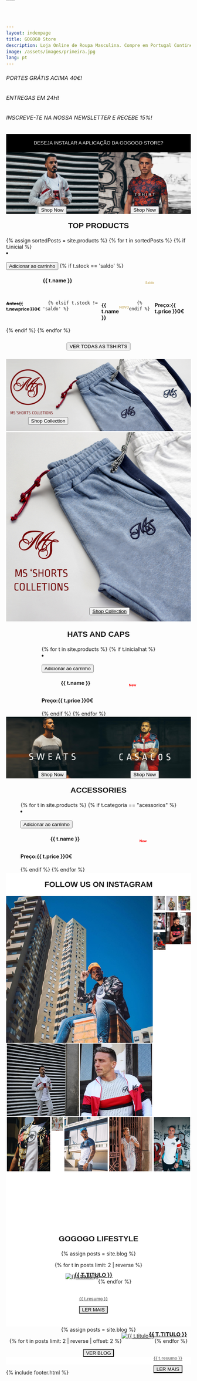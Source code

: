 ```yaml
---
layout: indexpage
title: GOGOGO Store
description: Loja Online de Roupa Masculina. Compre em Portugal Continental e Ilhas T-shirts, Camisas, Polos, Casacos e muito mais. Portes grátis para compras superiores a 40€. Encontre a roupa da moda que procura! 
image: /assets/images/primeira.jpg
lang: pt
---
```

<div class="popcontain" style="display: none; width:100%;">
 <div class="row pop-up" style="width: 50%;">
        <div class="box small-6 large-centered" style="display: flex;
        flex-direction: column;width: 100%;justify-content: center; height: 500px;background-color: white; border: 4px solid black;">
            <a href="#" class="close-button">&#10006;</a>
        <h2 class="textbot sete" style="width:60%;font-size:35px; color: black;align-self: center;padding: 20px 20px 20px 20px;text-align: center;">MEDO DE FICAR DE FORA?</h2>
        <h2 class="textbot" style="width:60%;font-size:15px; color: black;align-self: center;padding: 20px 20px 20px 20px;text-align: center;">Receba <bold>15% de DESCONTO</bold> em todas as compras ao subscrever!</h2>
<form action="/obrigado" class="newsletter" style="margin-bottom: 10px; margin-top: 10px;align-self: center;width:50%;display: flex;flex-direction: column;" name="contact" method="POST" data-netlify="true">
    <input class="placek" style="width:100%;text-align: center;" type="email" name="email" placeholder="Email">
    <input  style="text-align: center;-webkit-appearance: none;" class="certosoquenao" type="submit" name="submit" value="JUNTA-TE AO GANG!">
</form>  
        </div>
    </div>
</div>


<div id="overlay" class="cover blur-in">
    <div id="slider" style="display: block;">
  <div>
    <h6 class="textflow" style="font-size: 15px;">PORTES GRÁTIS ACIMA 40€!</h6> 
  </div>
  <div>
    <h6 class="textflow" style="font-size: 15px;">ENTREGAS EM 24H!</h6>
  </div>
  <div>
    <h6 class="textflow" style="font-size: 15px;">INSCREVE-TE NA NOSSA NEWSLETTER E RECEBE 15%!</h6>  
  </div>
                
</div> 

<div class="yourturn" style="width: 100%; height: 50px; background-color: black; display: flex; justify-content: center; align-items: center; "> 


  <button style="width: 100%; height: 20px; border: 0; z-index: 1000; background-color: black; color: white;" onclick="install()">
  DESEJA INSTALAR A APLICAÇÂO DA GOGOGO STORE?
</button> 

</div>
<h1 style="font-size: 1px;z-index: -200; position: absolute; top: 0;">GOGOGO Store - Loja Online de Roupa Masculina</h1>
<div class="wrapper">
  <div class="carousel">
    <div class="inner" style="">
<a href="{{ site.url }}/saldos" class="slide active">
  <div class="slidek">
  <button class="newcl" style="font-family: 'Montserrat', sans-serif;
    position: absolute;
    top: 500px;
    color: white;
    display: flex;
    text-align: center;
    align-items: center;font-size: 30px;justify-content: center;text-shadow: 2px 2px black;">test</button></div></a>
<a href="{{ site.url }}/camisas" class="slide">
  <p class="newcl" style="font-family: 'Montserrat', sans-serif;
    height: 100vh;
    position: absolute;
    top: -50px;
    color: white;
    width: 100%;
    display: flex;
    text-align: center;
    align-items: center;font-size: 30px;justify-content: center;text-shadow: 2px 2px black;"></p>
<p class="bottext" style="font-family: 'Playfair Display', serif;
    height: 100vh;
    position: absolute;
    top: 0;
    color: white;
    width: 100%;
    display: flex;
    text-align: center;
    align-items: center;font-size: 60px;justify-content: center;text-shadow: 2px 2px black;"></p></a>
    <a href="{{ site.url }}/camisas" class="slide">
  <p class="newcl" style="font-family: 'Montserrat', sans-serif;
  font-weight: thin !important;
    height: 100vh;
    position: absolute;
    top: -50px;
    color: white;
    width: 100%;
    display: flex;
    text-align: center;
    align-items: center;font-size: 30px;justify-content: center;"></p>
<p class="bottext" style="font-family: 'Playfair Display', serif;
    height: 100vh;
    position: absolute;
    top: 0;
    color: white;
    width: 100%;
    display: flex;
    text-align: center;
    align-items: center;font-size: 60px;justify-content: center;"></p></a>
    </div>

  </div>
</div>
<div class="themiddle" style="display: flex; width: 100%;">
<a style="" href="{{ site.url }}/fatosdetreino">
  <div style="display: flex; position: relative;">
  <img style="align-self: center; width: 100%; height: ;" src="/assets/images/trash.jpg">
  <div style="position: absolute; display: flex; justify-content: flex-end; flex-direction: column; height: 100%; width: 100%;"><button class="submite" style="align-self: center;" onclick="location.href='{{ site.url }}/fatosdetreino/'">Shop Now</button>
  </div>
</div>
</a>
<a href="{{ site.url }}/tshirts">
  <div style="display: flex; position: relative;">
  <img style="align-self: center; width: 100%; height: ;" src="/assets/images/fotobaixosegundamo.jpg">
 <div style="position: absolute; display: flex; justify-content: flex-end; flex-direction: column; height: 100%; width: 100%;"><button class="submite" style="align-self: center;" onclick="location.href='{{ site.url }}/tshirts/'">Shop Now</button>
  </div>
</div>
</a>
</div>
<h2 style="  text-align: center;text-transform: uppercase;margin: 20px 0 20px 0;     font-family: 'Ropa Sans', sans-serif !important;
">TOP PRODUCTS</h2>
<div style="    justify-content: center; display: flex;" class="sliderx" id="sliderx">
<div class="displayprod slidex" id="slidex" style="">
    {% assign sortedPosts = site.products %}
  {% for t in sortedPosts %}
  {% if t.inicial %}

   <li data-oozer-filter="{{ t.att }} {{ t.color[0] }} {{ t.color[1] }} {{ t.discrip }}" class="prod item">
  <div class="productplace" >
  <a href="{{ site.url }}/products/{{ t.categoria }}/{{ t.att }}/{{ t.link }}"><img class="productimage" src="{{ t.image }}" data-src="{{ t.image }}" data-hover="{{ t.sec }}" alt=""></a>
    <div class="btn">
      <button style=" {% if t.stock == 'saldo' %}background-color: #d1ba7b;{% endif %} " class="snipcart-add-item thisbtn"
    data-item-id="{{ t.id }}"
    data-item-name="{{ t.name }}"
    data-item-price="{{ t.price }}"
    data-item-weight="{{ t.weight }}"
    data-item-custom2-name="Tamanho"
    data-item-custom2-options="S|M|L|XL"
    data-item-custom2-required="true"
    data-item-custom3-name="Cor"
    data-item-custom3-options="{{ t.color[0] }}"
    data-item-custom3-required="True"
    data-item-quantity="1"
    data-item-url="{{ site.url }}/products/{{ t.categoria }}/{{ t.att }}/{{ t.link }}"
    data-item-description="{{ t.gene }}"
    data-item-image="{{ t.image }}">
    Adicionar ao carrinho   
</button>
{% if t.stock == 'saldo' %}
<h4 class="h4name" style="display: flex;justify-content: space-around;" data-position="{{ t.price }}">{{ t.name }}<p style="color:#d1ba7b !important;font-size: 9px;">Saldo</p></h4>
     <div style="display: flex; justify-content: space-evenly;"><h4 style="text-decoration: line-through;font-size: 12px;" class="h4price">Antes{{ t.newprice }}0€</h4>

      {% elsif t.stock != 'saldo' %}

 <h4 class="h4name" style="display: flex;justify-content: space-around;" data-position="{{ t.price }}">{{ t.name }}<p style="color:#d1ba7b !important;font-size: 9px;">NOVO</p></h4>

       {% endif %}


 <h4 class="h4price" data-position="{{ t.price }}">Preço:{{ t.price }}0€</h4></div>
  {% endif %}
  {% endfor %}
</div>
</div>
</li>
</div>
</div>
<div style="display: flex; justify-content: center;align-items: center; height: 70px;"><button class="submite" style="align-self: center;" onclick="location.href='{{ site.url }}/tshirts/'">VER TODAS AS TSHIRTS</button></div>



<a class="botdis" onclick="location.href='{{ site.url }}/calcoes/'" style="z-index: 2; width: 100%;">
    <div style="display: flex; position: relative;">
  <img onclick="location.href='{{ site.url }}/calcoes/'" style="align-self: center; width: 100%;" src="/assets/images/olaomeunomearnaldo.jpg">
   <div style="position: absolute; display: flex; justify-content: flex-end; flex-direction: column; height: 100%; width: 100%;"><a href="{{ site.url }}/calcoes/" style="z-index: 3;"><button class="submite mobks" style="z-index: 3; align-self: flex-start; margin: 0 0 20px 60px;" onclick="location.href='{{ site.url }}/calcoes/'">Shop Collection</button></a>
  </div>
</div>
</a>

<a class="botmob" onclick="location.href='{{ site.url }}/calcoes/'" style="z-index: 2; width: 100%;">
    <div style="display: flex; position: relative;">
  <img onclick="location.href='{{ site.url }}/calcoes/'" style="align-self: center; width: 100%;" src="/assets/images/olaomeunomearnaldomo.jpg">
   <div style="position: absolute; display: flex; justify-content: flex-end; flex-direction: column; height: 100%; width: 100%;"><a href="{{ site.url }}/calcoes/" style="z-index: 3; display: flex;
    justify-content: center;"><button class="another submite" style="z-index: 3; align-self: flex-start; margin: 0 0 20px 60px;" onclick="location.href='{{ site.url }}/calcoes/'">Shop Collection</button></a>
  </div>
</div>
</a>

<h2 style="  text-align: center;text-transform: uppercase;margin: 20px 0 20px 0;     font-family: 'Ropa Sans', sans-serif !important;
">Hats and Caps</h2>
<div style="    justify-content: center; display: flex;" class="sliderx" id="sliderx">
<div class="displayprod slidex" id="slidex" style="">
  {% for t in site.products %}
  {% if t.inicialhat %}
   <li data-oozer-filter="{{ t.att }} {{ t.color[0] }} {{ t.color[1] }} {{ t.discrip }}" class="prod item">
  <div class="productplace" >
  <a href="{{ site.url }}/products/{{ t.categoria }}/{{ t.att }}/{{ t.link }}"><img class="productimage" src="{{ t.image }}" data-src="{{ t.image }}" data-hover="{{ t.sec }}" alt=""></a>
    <div class="btn">
      <button class="snipcart-add-item thisbtn"
    data-item-id="{{ t.id }}"
    data-item-name="{{ t.name }}"
    data-item-price="{{ t.price }}"
    data-item-weight="{{ t.weight }}"
    data-item-custom2-name="Tamanho"
    data-item-custom2-options="S|M|L|XL"
    data-item-custom2-required="true"
    data-item-custom3-name="Cor"
    data-item-custom3-options="{{ t.color[0] }}"
    data-item-custom3-required="True"
    data-item-quantity="1"
    data-item-url="{{ site.url }}/products/{{ t.categoria }}/{{ t.att }}/{{ t.link }}"
    data-item-description="{{ t.gene }}"
    data-item-image="{{ t.image }}">
    Adicionar ao carrinho   
</button>
<h4 class="h4name" style="display: flex;justify-content: space-around;" data-position="{{ t.price }}">{{ t.name }}<p style="color:red;font-size: 9px;">New</p></h4>
      <h4 class="h4price" data-position="{{ t.price }}">Preço:{{ t.price }}0€</h4>
  {% endif %}
  {% endfor %}
</div>
</div>
</li>
</div>
</div>



<div class="themiddle" style="display: flex; width: 100%;">
<a style="" href="{{ site.url }}/sweats">
  <div style="display: flex; position: relative;">
  <img style="align-self: center; width: 100%; height: ;" src="/assets/images/sweatsbonitas.jpg">
  <div style="position: absolute; display: flex; justify-content: flex-end; flex-direction: column; height: 100%; width: 100%;"><button class="submite" style="align-self: center;" onclick="location.href='{{ site.url }}/sweats/'">Shop Now</button>
  </div>
</div>
</a>
<a href="{{ site.url }}/casacos">
  <div style="display: flex; position: relative;">
  <img style="align-self: center; width: 100%; height: ;" src="/assets/images/casacoslindos.jpg">
 <div style="position: absolute; display: flex; justify-content: flex-end; flex-direction: column; height: 100%; width: 100%;">
  <button class="submite" style="align-self: center;" onclick="location.href='{{ site.url }}/casacos/'">Shop Now</button>
  </div>

</div>

</a>
</div>


<h2 style="  text-align: center;text-transform: uppercase;margin: 20px 0 20px 0;     font-family: 'Ropa Sans', sans-serif !important;
">ACCESSORIES</h2>
<div style="    justify-content: center; display: flex;" class="sliderx" id="sliderx">
<div class="displayprod slidex" id="slidex" style="">
  {% for t in site.products %}
  {% if t.categoria == "acessorios" %}
   <li data-oozer-filter="{{ t.att }} {{ t.color[0] }} {{ t.color[1] }} {{ t.discrip }}" class="prod item">
  <div class="productplace" >
  <a href="{{ site.url }}/products/{{ t.categoria }}/{{ t.att }}/{{ t.link }}"><img class="productimage" src="{{ t.image }}" data-src="{{ t.image }}" data-hover="{{ t.sec }}" alt=""></a>
    <div class="btn">
      <button class="snipcart-add-item thisbtn"
    data-item-id="{{ t.id }}"
    data-item-name="{{ t.name }}"
    data-item-price="{{ t.price }}"
    data-item-weight="{{ t.weight }}"
    data-item-custom2-name="Tamanho"
    data-item-custom2-options="S|M|L|XL"
    data-item-custom2-required="true"
    data-item-custom3-name="Cor"
    data-item-custom3-options="{{ t.color[0] }}"
    data-item-custom3-required="True"
    data-item-quantity="1"
    data-item-url="{{ site.url }}/products/{{ t.categoria }}/{{ t.att }}/{{ t.link }}"
    data-item-description="{{ t.gene }}"
    data-item-image="{{ t.image }}">
    Adicionar ao carrinho   
</button>
<h4 class="h4name" style="display: flex;justify-content: space-around;" data-position="{{ t.price }}">{{ t.name }}<p style="color:red;font-size: 9px;">New</p></h4>
      <h4 class="h4price" data-position="{{ t.price }}">Preço:{{ t.price }}0€</h4>
  {% endif %}
  {% endfor %}
</div>
</div>
</li>
</div>
</div>




<div>

<div class="instagramdesk" style=" flex-wrap: wrap; width: 100%; justify-content: space-between; display: flex;">

<div style="   background-color: white;
    justify-content: center;
    align-items: center;
    width: 100%; display: flex;  flex-direction: column;">
  <h2 style="  text-align: center;text-transform: uppercase;margin: 20px 0 20px 0;     font-family: 'Ropa Sans', sans-serif !important;
">FOLLOW US ON INSTAGRAM</h2>

<div style="display: flex; flex-direction: column;">
  <div style="display: flex; width: 100%">

<div style="display: flex; flex-direction: column;">

<div style=" flex-direction: column; position: relative; flex-shrink: 0; overflow: hidden; width: 400px; height: 400px;" >
  <a  href="https://www.instagram.com/p/Bz8I1xElxx9/"><img class="instsapic" style="width: 100%;" src="assets/images/chamine.jpg"></a>
</div>

<div style="display: flex; flex-direction: column;">

<div style="display: flex; flex-direction: column;">

  <div style="display: flex;">

<div style=" margin: 2px 0 2px 2px; position: relative;  overflow: hidden; width: 197px; height: 198px;" >
  <a  href="https://www.instagram.com/p/B0GYDfelwlN/"><img class="instsapic" style="width: 100%;" src="assets/images/fatodet.jpg"></a>
</div>

<div style=" margin: 2px 0 2px 2px; position: relative;  overflow: hidden; width: 197px; height: 198px;" >
  <a  href="https://www.instagram.com/p/BzK84DcH8mX/"><img class="instsapic" style="width: 100%;" src="assets/images/freddecasaco.jpg"></a>
</div>

</div>



</div>

</div>


</div>


<div style="display: flex; flex-direction: column;">

<div style=" margin: 0 2px 2px 2px; position: relative; overflow: hidden;   width: auto;
  height: auto; max-width: 197px; max-height: 198px;" >
  <a  href="https://www.instagram.com/p/ByFU_RwHLeA/"><img class="instsapic" style="width: 100%;" src="assets/images/italiaaaa.jpg"></a>
</div>


<div style=" margin: 2px; position: relative; overflow: hidden;   width: auto;
  height: auto; max-width: 197px; max-height: 198px;" >
  <a  href="https://www.instagram.com/p/ByIH38on-qr/"><img class="instsapic" style="width: 100%;" src="assets/images/polix.jpg"></a>
</div>


<div style=" margin: 2px 0 2px 2px; position: relative;  overflow: hidden;  width: auto;
  height: auto;  max-width: 197px; max-height: 198px;" >
  <a  href="https://www.instagram.com/p/BykOInEH38p/"><img class="instsapic" style="width: 100%;" src="assets/images/motasmotas.jpg"></a>
</div>


</div>


<div class="nothing" style="display: flex; flex-direction: column;">


<div style="display: flex;">

<div style=" margin: 0 2px 2px 2px;  position: relative; overflow: hidden;   width: auto;
  height: auto;  max-width: 197px; max-height: 198px;" >
  <a  href="https://www.instagram.com/p/BxujlFhnr6n/"><img class="instsapic" style="width: 100%;" src="assets/images/fred.jpg"></a>
</div>

<div style="  margin: 0 2px 2px 2px;  position: relative; overflow: hidden;   width: auto;
  height: auto; max-width: 197px; max-height: 198px;" >
  <a  href="https://www.instagram.com/p/BzsRtLBnrEV/"><img class="instsapic" style="width: 100%;" src="assets/images/tulio.jpg"></a>

</div>
</div>

<div style="  position: relative;  overflow: hidden;  width: auto;
  height: auto; max-width: 400px; max-height: 400px;" >
  <a  href="https://www.instagram.com/p/By0CBMyndwE/"><img class="instsapic" style="width: 100%;" src="assets/images/roseblack.jpg"></a>
</div>


</div>
</div>
<div style="display: flex;">

<div style="  margin: 0 2px 2px 2px;  position: relative; overflow: hidden;   width: auto;
  height: auto; max-width: 197px; max-height: 198px;" >
  <a  href="https://www.instagram.com/p/Bz0c_e7Fatn/"><img class="instsapic" style="width: 100%;" src="assets/images/closeup.jpg"></a>
</div>


<div style="  margin: 0 2px 2px 2px;  position: relative; overflow: hidden; width: 197px; height: 198px;" >
  <a  href="https://www.instagram.com/p/Byu6uJzHl6x/"><img class="instsapic" style="width: 100%;" src="assets/images/thetulio.jpg"></a>
</div>


<div style="  margin: 0 2px 2px 2px;  position: relative; overflow: hidden;   width: auto;
  height: auto; max-width: 197px; max-height: 198px;" >
  <a  href="https://www.instagram.com/p/Bz-6qkelrLY/"><img class="instsapic" style="width: 100%;" src="assets/images/casino.jpg"></a>
</div>


<div style="  margin: 0 2px 2px 2px;  position: relative; overflow: hidden;  width: auto;
  height: auto; max-width: 197px; max-height: 198px;" >
  <a  href="https://www.instagram.com/p/B0TYTw2lNqn/"><img class="instsapic" style="width: 100%;" src="assets/images/reil.jpg"></a>
</div>

<div style="  margin: 0 2px 2px 2px;  position: relative; overflow: hidden;  width: auto;
  height: auto; max-width: 197px; max-height: 198px;" >
  <a  href="https://www.instagram.com/p/ByVIfsnHVc7/"><img class="instsapic" style="width: 100%;" src="assets/images/beststar.jpg"></a>
</div>

<div>

</div>

</div>

</div>
</div>
<div style="    padding: 100px; width: 100%;   flex-direction: column; display: flex; background-color: white;">
<h2 style="  text-align: center;text-transform: uppercase;margin: 20px 0 20px 0;  display: block;   font-family: 'Ropa Sans', sans-serif !important;
">GOGOGO LIFESTYLE</h2>



<div style="position: relative;">

<div style="display: flex; flex-wrap: wrap;     justify-content: center;">
 {% assign posts = site.blog %}

{% for t in posts limit: 2 | reverse  %}
<div style="display: flex;">
  <div style="display: flex;">
<a style="width: 50%;flex:1;" href="{{ site.url }}/blog/{{ t.link }}">
  <img style="width: 100%;  flex:1;" class="" src="{{ t.img }}" alt="{{ t.titulo }}">
</a>
<div style="    width: 50%; position: absolute; z-index: 20; display: flex; justify-content: center; align-self: center; flex-direction: column; margin-top: 20px;">
  <div style=" font-size: 10px;    font-size: 10px; flex-direction: column; margin-top: 20px;
    display: flex;
    flex-direction: column;
    justify-content: center;
    align-items: center;" class="">
  <a href="{{ site.url }}/blog/{{ t.link }}"><h2 class="" style="text-transform: uppercase;">{{ t.titulo }}</h2></a>
 <a style="margin-top: 20px;" href="{{ site.url }}/blog/{{ t.link }}"> <h3 class="" style="color: gray;">{{ t.resumo }}</h3></a>
</div>
<div style="display: flex; justify-content: center;">
 <a href="{{ site.url }}/blog/{{ t.link }}" style="z-index: 3;"><button class="submite mobks" style="background-color: #E8E8E8; z-index: 3; align-self: flex-start; " onclick="location.href='{{ site.url }}/blog/{{ t.link }}'">LER MAIS</button></a>
  </div>
</div>
</div>

{% endfor %}
</div>

</div>
</div>
</div>
<div style="position: relative;">

<div style="display: flex; flex-wrap: wrap;     justify-content: center;">
 {% assign posts = site.blog %}

{% for t in posts limit: 2 | reverse | offset: 2 %}
<div style="display: flex;">
  <div style="display: flex;">
<a style="width: 50%;flex:1;" href="{{ site.url }}/blog/{{ t.link }}">
  <img style="width: 100%;  flex:1;" class="" src="{{ t.img }}" alt="{{ t.titulo }}">
</a>
<div style="    width: 50%; position: absolute; z-index: 20; display: flex; justify-content: center; align-self: center; flex-direction: column; margin-top: 20px;">
   <div style=" font-size: 10px;    font-size: 10px; flex-direction: column; margin-top: 20px;
    display: flex;
    flex-direction: column;
    justify-content: center;
    align-items: center;" class="">
   <a href="{{ site.url }}/blog/{{ t.link }}"><h2 class="" style="text-transform: uppercase;">{{ t.titulo }}</h2></a>
   <a style="margin-top: 20px;" href="{{ site.url }}/blog/{{ t.link }}"> <h3 class="" style="color: gray;">{{ t.resumo }}</h3></a>  </div>
   <div style="display: flex; justify-content: center;">
  <a href="{{ site.url }}/blog/{{ t.link }}" style="z-index: 3;"><button class="submite mobks" style="background-color: #E8E8E8; z-index: 3; align-self: flex-start; " onclick="location.href='{{ site.url }}/blog/{{ t.link }}'">LER MAIS</button></a>
  </div>
</div>
</div>

{% endfor %}
</div>

</div>
</div>
</div>
    <div style="display: flex; justify-content: center;">
    <a href="{{ site.url }}/blog" style="z-index: 3;"><button class="submite mobks " style="background-color: #E8E8E8; z-index: 3; align-self: flex-start; " onclick="location.href='{{ site.url }}/blog'">VER BLOG</button></a>
  </div>
</div>

</div>




<div class="instagrammobile" style="flex-wrap: wrap; display: none;">
<div class="" style="   background-color: #f1f1f1;
    justify-content: center;
    align-items: center;
    width: 100%; display: flex;  flex-direction: column;">


  <h2 style="  text-align: center;text-transform: uppercase;margin: 20px 0 20px 0;     font-family: 'Ropa Sans', sans-serif !important;
">FOLLOW US ON INSTAGRAM</h2>


<div style=" flex-direction: column; position: relative; flex-shrink: 0; overflow: hidden;width: 100%;" >
  <a  href="https://www.instagram.com/p/Bz8I1xElxx9/"><img class="instsapic" style="width: 100%;" src="assets/images/chamine.jpg"></a>
</div>

<div class="loletc" style="display: flex; justify-content: center;align-items: center;">

<div style=" position: relative;  overflow: hidden; width: 100%;" >
  <a  href="https://www.instagram.com/p/ByIH38on-qr/"><img class="instsapic" style="width: 100%;" src="assets/images/polix.jpg"></a>
</div>


<div style="  position: relative;  overflow: hidden; width: 120%;" >
  <a  href="https://www.instagram.com/p/BzsRtLBnrEV/"><img class="instsapic" style="width: 100%;" src="assets/images/tulio.jpg"></a>
</div>



</div>


<div style="  position: relative;  overflow: hidden; width: 100%;" >
  <a  href="https://www.instagram.com/p/By0CBMyndwE/"><img class="instsapic" style="width: 100%;" src="assets/images/roseblack.jpg"></a>
</div>


</div>

<div style="      flex-direction: column;  padding: 35px; width: 100%;   flex-direction: column; display: flex; background-color: white;">
<h2 style="  text-align: center;text-transform: uppercase;margin: 0px 0 20px 0;  display: block;   font-family: 'Ropa Sans', sans-serif !important;
">GOGOGO LIFESTYLE</h2>


<div style="position: relative;">

<div style="display: flex; flex-wrap: wrap;     justify-content: center;">
 {% assign posts = site.blog] | sample:2 %}

{% for t in posts %}
<div style="display: flex; flex-direction: column;">
  <div style="display: flex;  flex-direction: column;">
  <a style="width: 100%;" href="{{ site.url }}/blog/{{ t.link }}">
  <img style="width: 100%;" class="" src="{{ t.img }}" alt="{{ t.titulo }}">
</a>
<div  style="position: absolute; z-index: 20; display: flex; justify-content: center; align-self: center; flex-direction: column; margin-top: 40px;">
    <div class="mobtestdrive" style=" font-size: 10px;    font-size: 10px; flex-direction: column; margin-top: 300px;
    display: flex;
    flex-direction: column;
    justify-content: center;
    align-items: center;" >
      <a  href="{{ site.url }}/blog/{{ t.link }}"><h2 class="dayday" style="text-transform: uppercase;">{{ t.titulo }}</h2></a>
                 <a class="dayday" style="margin-top: 20px;" href="{{ site.url }}/blog/{{ t.link }}"> <h3 class="" style="color: gray;">{{ t.dia }}</h3></a>
           <a class="dayday" style="margin-top: 20px;" href="{{ site.url }}/blog/{{ t.link }}"> <h3 class="" style="text-align: center; color: gray;">{{ t.resumo }}</h3></a>
    </div>
    <div style="display: flex; justify-content: center;">
    <a href="{{ site.url }}/blog/{{ t.link }}" style="z-index: 3;"><button class="submite " style="background-color: #E8E8E8; z-index: 3; align-self: flex-start; " onclick="location.href='{{ site.url }}/blog/{{ t.link }}'">LER MAIS</button></a>
  </div>
</div>
</div>

{% endfor %}

</div>
</div>
</div>
    <div style="display: flex; justify-content: center;     margin-top: 40px;">
    <a href="{{ site.url }}/blog" style="z-index: 3;"><button class="submite " style="background-color: #E8E8E8; z-index: 3; align-self: flex-start; " onclick="location.href='{{ site.url }}/blog">VER BLOG</button></a>
  </div>
</div>

</div>
</div>

</div>

<div style="background-color: white; width: 100%; height: 20px;" ></div>


{% include footer.html %}
</div>